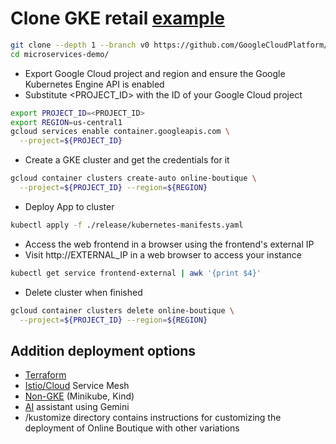 # Clone GKE retail [example](https://github.com/aws-containers/retail-store-sample-app/blob/main/README.md)
```bash
git clone --depth 1 --branch v0 https://github.com/GoogleCloudPlatform/microservices-demo.git
cd microservices-demo/
```
- Export Google Cloud project and region and ensure the Google Kubernetes Engine API is enabled
- Substitute <PROJECT_ID> with the ID of your Google Cloud project
```bash
export PROJECT_ID=<PROJECT_ID>
export REGION=us-central1
gcloud services enable container.googleapis.com \
  --project=${PROJECT_ID}
```
- Create a GKE cluster and get the credentials for it
```bash
gcloud container clusters create-auto online-boutique \
  --project=${PROJECT_ID} --region=${REGION}
```
- Deploy App to cluster
```bash
kubectl apply -f ./release/kubernetes-manifests.yaml
```
- Access the web frontend in a browser using the frontend's external IP
- Visit http://EXTERNAL_IP in a web browser to access your instance
```bash
kubectl get service frontend-external | awk '{print $4}'
```
- Delete cluster when finished
```bash
gcloud container clusters delete online-boutique \
  --project=${PROJECT_ID} --region=${REGION}
```
## Addition deployment options
 - [Terraform](https://github.com/GoogleCloudPlatform/microservices-demo/blob/main/terraform)
 - [Istio/Cloud](https://github.com/GoogleCloudPlatform/microservices-demo/blob/main/kustomize/components/service-mesh-istio/README.md) Service Mesh
 - [Non-GKE](https://github.com/GoogleCloudPlatform/microservices-demo/blob/main/docs/development-guide.md) (Minikube, Kind)
 - [AI](https://github.com/GoogleCloudPlatform/microservices-demo/blob/main/kustomize/components/shopping-assistant/README.md) assistant using Gemini
 - /kustomize directory contains instructions for customizing the deployment of Online Boutique with other variations


  
